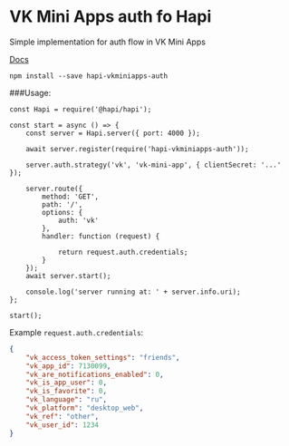 # VK Mini Apps auth fo Hapi

Simple implementation for auth flow in VK Mini Apps

[Docs](https://vk.com/dev/vk_apps_docs3?f=6.1%20Подпись%20параметров%20запуска)
```
npm install --save hapi-vkminiapps-auth
```

###Usage:
```ecmascript 6
const Hapi = require('@hapi/hapi');

const start = async () => {
    const server = Hapi.server({ port: 4000 });

    await server.register(require('hapi-vkminiapps-auth'));

    server.auth.strategy('vk', 'vk-mini-app', { clientSecret: '...' });

    server.route({
        method: 'GET',
        path: '/',
        options: {
            auth: 'vk'
        },
        handler: function (request) {

            return request.auth.credentials;
        }
    });
    await server.start();

    console.log('server running at: ' + server.info.uri);
};

start();
```

Example `request.auth.credentials`:
```json
{
    "vk_access_token_settings": "friends",
    "vk_app_id": 7130099,
    "vk_are_notifications_enabled": 0,
    "vk_is_app_user": 0,
    "vk_is_favorite": 0,
    "vk_language": "ru",
    "vk_platform": "desktop_web",
    "vk_ref": "other",
    "vk_user_id": 1234
}
```
